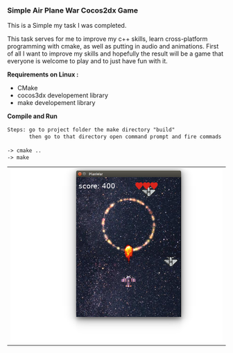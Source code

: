 
 <b><h3>Simple Air Plane War Cocos2dx Game </h3> </b>

This is a Simple my task I was completed.

This task serves for me to improve my c++ skills, learn cross-platform programming with cmake, 
as well as putting in audio and animations. First of all I want to improve my skills and hopefully the result will be a game that everyone is welcome to play and to just have fun with it.

<b> Requirements on Linux : </b>

* CMake
* cocos3dx developement library
* make developement library

<b> Compile and Run </b>


	Steps: go to project folder the make directory "build"
	       then go to that directory open command prompt and fire commads
	
	-> cmake ..
	-> make 
	
<table>
<tr>
<td><img src="./Screenshotplan.png"/></td>
</tr>
</table>
